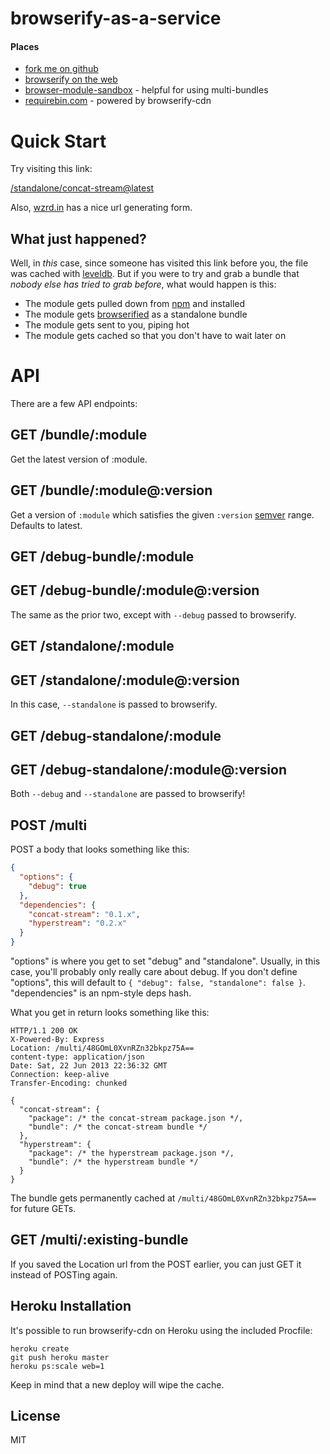 # browserify-as-a-service

#### Places

* [fork me on github](https://github.com/jesusabdullah/browserify-cdn)
* [browserify on the web](http://browserify.org)
* [browser-module-sandbox](https://github.com/maxogden/browser-module-sandbox) - helpful for using multi-bundles
* [requirebin.com](http://requirebin.com) - powered by browserify-cdn

# Quick Start

Try visiting this link:

[/standalone/concat-stream@latest](http://wzrd.in/standalone/concat-stream@latest)

Also, [wzrd.in](http://wzrd.in) has a nice url generating form.

## What just happened?

Well, in *this* case, since someone has visited this link before you,
the file was cached with [leveldb](https://github.com/rvagg/node-levelup).
But if you were to try and grab a bundle that
*nobody else has tried to grab before*, what would happen is this:

* The module gets pulled down from [npm](http://npmjs.org) and installed
* The module gets [browserified](http://browserify.org) as a standalone bundle
* The module gets sent to you, piping hot
* The module gets cached so that you don't have to wait later on

# API

There are a few API endpoints:

## GET /bundle/:module

Get the latest version of :module.

## GET /bundle/:module@:version

Get a version of `:module` which satisfies the given `:version`
[semver](https://github.com/rvagg/node-levelup) range. Defaults to latest.

## GET /debug-bundle/:module
## GET /debug-bundle/:module@:version

The same as the prior two, except with `--debug` passed to browserify.

## GET /standalone/:module
## GET /standalone/:module@:version

In this case, `--standalone` is passed to browserify.

## GET /debug-standalone/:module
## GET /debug-standalone/:module@:version

Both `--debug` and `--standalone` are passed to browserify!

## POST /multi

POST a body that looks something like this:

```json
{
  "options": {
    "debug": true
  },
  "dependencies": {
    "concat-stream": "0.1.x",
    "hyperstream": "0.2.x"
  }
}
```

"options" is where you get to set "debug" and "standalone". Usually, in this
case, you'll probably only really care about debug. If you don't define
"options", this will default to `{ "debug": false, "standalone": false }`.
"dependencies" is an npm-style deps hash.

What you get in return looks something like this:

```
HTTP/1.1 200 OK
X-Powered-By: Express
Location: /multi/48GOmL0XvnRZn32bkpz75A==
content-type: application/json
Date: Sat, 22 Jun 2013 22:36:32 GMT
Connection: keep-alive
Transfer-Encoding: chunked

{
  "concat-stream": {
    "package": /* the concat-stream package.json */,
    "bundle": /* the concat-stream bundle */
  },
  "hyperstream": {
    "package": /* the hyperstream package.json */,
    "bundle": /* the hyperstream bundle */
  }
}
```

The bundle gets permanently cached at `/multi/48GOmL0XvnRZn32bkpz75A==` for
future GETs.

## GET /multi/:existing-bundle

If you saved the Location url from the POST earlier, you can just GET it instead of
POSTing again.

## Heroku Installation

It's possible to run browserify-cdn on Heroku using the included Procfile:

    heroku create
    git push heroku master
    heroku ps:scale web=1

Keep in mind that a new deploy will wipe the cache.

## License

MIT
